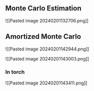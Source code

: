 
## Monte Carlo Estimation
![[Pasted image 20240201132706.png]]

## Amortized Monte Carlo 

![[Pasted image 20240201142944.png]]

![[Pasted image 20240201143003.png]]

### In torch

![[Pasted image 20240201143411.png]]


